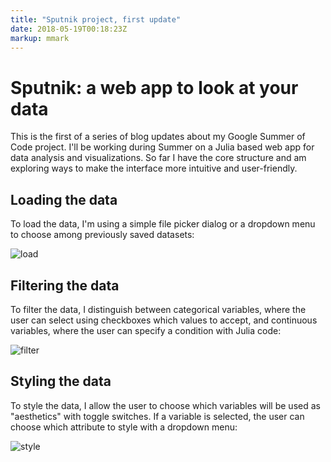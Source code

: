 ```yaml
---
title: "Sputnik project, first update"
date: 2018-05-19T00:18:23Z
markup: mmark
---
```


# Sputnik: a web app to look at your data

This is the first of a series of blog updates about my Google Summer of Code project. I'll be working during Summer on a Julia based web app for data analysis and visualizations. So far I have the core structure and am exploring ways to make the interface more intuitive and user-friendly.

## Loading the data

To load the data, I'm using a simple file picker dialog or a dropdown menu to choose among previously saved datasets:

![load](/images/load.jpg)

## Filtering the data

To filter the data, I distinguish between categorical variables, where the user can select using checkboxes which values to accept, and continuous variables, where the user can specify a condition with Julia code:

![filter](/images/filter.jpg)

## Styling the data

To style the data, I allow the user to choose which variables will be used as "aesthetics" with toggle switches. If a variable is selected, the user can choose which attribute to style with a dropdown menu:

![style](/images/style.jpg)
